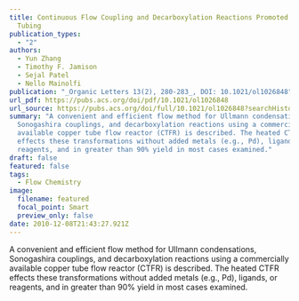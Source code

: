 ```yaml
---
title: Continuous Flow Coupling and Decarboxylation Reactions Promoted by Copper
  Tubing
publication_types:
  - "2"
authors:
  - Yun Zhang
  - Timothy F. Jamison
  - Sejal Patel
  - Nello Mainolfi
publication: "_Organic Letters 13(2), 280-283_, DOI: 10.1021/ol1026848"
url_pdf: https://pubs.acs.org/doi/pdf/10.1021/ol1026848
url_source: https://pubs.acs.org/doi/full/10.1021/ol1026848?searchHistoryKey=&prevSearch=%2528Jamison%2529%2BNOT%2B%255Batype%253A%2Bad%255D%2BNOT%2B%255Batype%253A%2Bacs-toc%255D
summary: "A convenient and efficient flow method for Ullmann condensations,
  Sonogashira couplings, and decarboxylation reactions using a commercially
  available copper tube flow reactor (CTFR) is described. The heated CTFR
  effects these transformations without added metals (e.g., Pd), ligands, or
  reagents, and in greater than 90% yield in most cases examined."
draft: false
featured: false
tags:
  - Flow Chemistry
image:
  filename: featured
  focal_point: Smart
  preview_only: false
date: 2010-12-08T21:43:27.921Z
---
```

  A convenient and efficient flow method for Ullmann condensations, Sonogashira couplings, and decarboxylation reactions using a commercially available copper tube flow reactor (CTFR) is described. The heated CTFR effects these transformations without added metals (e.g., Pd), ligands, or reagents, and in greater than 90% yield in most cases examined.
